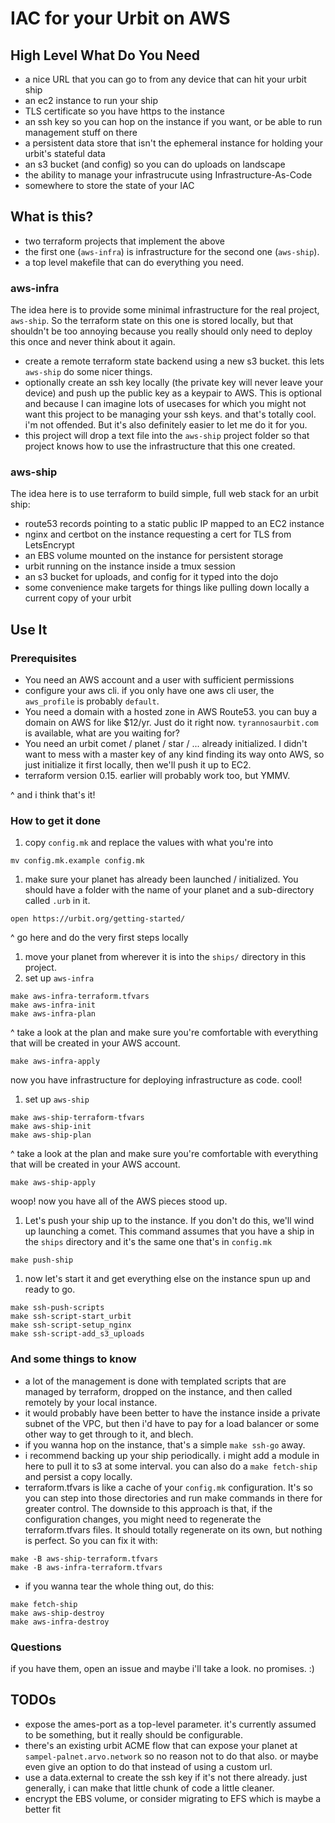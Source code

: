 # IAC for your Urbit on AWS

## High Level What Do You Need
* a nice URL that you can go to from any device that can hit your urbit ship
* an ec2 instance to run your ship
* TLS certificate so you have https to the instance
* an ssh key so you can hop on the instance if you want, or be able to run management stuff on there
* a persistent data store that isn't the ephemeral instance for holding your urbit's stateful data
* an s3 bucket (and config) so you can do uploads on landscape
* the ability to manage your infrastrucute using Infrastructure-As-Code
* somewhere to store the state of your IAC

## What is this?
* two terraform projects that implement the above
* the first one (`aws-infra`) is infrastructure for the second one (`aws-ship`).
* a top level makefile that can do everything you need.

### aws-infra
The idea here is to provide some minimal infrastructure for the real project, `aws-ship`. So the terraform state on this one is stored locally, but that shouldn't be too annoying because you really should only need to deploy this once and never think about it again.
* create a remote terraform state backend using a new s3 bucket. this lets `aws-ship` do some nicer things.
* optionally create an ssh key locally (the private key will never leave your device) and push up the public key as a keypair to AWS. This is optional and because I can imagine lots of usecases for which you might not want this project to be managing your ssh keys. and that's totally cool. i'm not offended. But it's also definitely easier to let me do it for you.
* this project will drop a text file into the `aws-ship` project folder so that project knows how to
  use the infrastructure that this one created.

### aws-ship
The idea here is to use terraform to build simple, full web stack for an urbit ship:
* route53 records pointing to a static public IP mapped to an EC2 instance
* nginx and certbot on the instance requesting a cert for TLS from LetsEncrypt
* an EBS volume mounted on the instance for persistent storage
* urbit running on the instance inside a tmux session
* an s3 bucket for uploads, and config for it typed into the dojo
* some convenience make targets for things like pulling down locally a current copy of your urbit

## Use It

### Prerequisites
* You need an AWS account and a user with sufficient permissions
* configure your aws cli. if you only have one aws cli user, the `aws_profile` is probably
  `default`.
* You need a domain with a hosted zone in AWS Route53. you can buy a domain on AWS for like $12/yr.
  Just do it right now. `tyrannosaurbit.com` is available, what are you waiting for?
* You need an urbit comet / planet / star / ... already initialized. I didn't want to mess with a master key of any kind finding its way onto AWS, so just initialize it first locally, then we'll push it up to EC2.
* terraform version 0.15. earlier will probably work too, but YMMV.

^ and i think that's it!

### How to get it done
1. copy `config.mk` and replace the values with what you're into
```
mv config.mk.example config.mk
```
1. make sure your planet has already been launched / initialized. You should have a folder with the name of your planet and a sub-directory called `.urb` in it.
```
open https://urbit.org/getting-started/
```
^ go here and do the very first steps locally
1. move your planet from wherever it is into the `ships/` directory in this project.
1. set up `aws-infra`
```
make aws-infra-terraform.tfvars
make aws-infra-init
make aws-infra-plan
```
^ take a look at the plan and make sure you're comfortable with everything that will be created in
your AWS account.
```
make aws-infra-apply
```
now you have infrastructure for deploying infrastructure as code. cool!
1. set up `aws-ship`
```
make aws-ship-terraform-tfvars
make aws-ship-init
make aws-ship-plan
```
^ take a look at the plan and make sure you're comfortable with everything that will be created in
your AWS account.
```
make aws-ship-apply
```
woop! now you have all of the AWS pieces stood up.
1. Let's push your ship up to the instance. If you don't do this, we'll wind up launching a comet.
This command assumes that you have a ship in the `ships` directory and it's the same one that's in
`config.mk`
```
make push-ship
```
1. now let's start it and get everything else on the instance spun up and ready to go.
```
make ssh-push-scripts
make ssh-script-start_urbit
make ssh-script-setup_nginx
make ssh-script-add_s3_uploads
```

### And some things to know
* a lot of the management is done with templated scripts that are managed by terraform, dropped on
  the instance, and then called remotely by your local instance.
* it would probably have been better to have the instance inside a private subnet of the VPC, but
  then i'd have to pay for a load balancer or some other way to get through to it, and blech.
* if you wanna hop on the instance, that's a simple `make ssh-go` away.
* i recommend backing up your ship periodically. i might add a module in here to pull it to s3 at
  some interval. you can also do a `make fetch-ship` and persist a copy locally.
* terraform.tfvars is like a cache of your `config.mk` configuration. It's so you can step into
  those directories and run make commands in there for greater control. The downside to this
approach is that, if the configuration changes, you might need to regenerate the terraform.tfvars
files. It should totally regenerate on its own, but nothing is perfect. So you can fix it with:
```
make -B aws-ship-terraform.tfvars
make -B aws-infra-terraform.tfvars
```
* if you wanna tear the whole thing out, do this:
```
make fetch-ship
make aws-ship-destroy
make aws-infra-destroy
```

### Questions
if you have them, open an issue and maybe i'll take a look. no promises. :)

## TODOs
* expose the ames-port as a top-level parameter. it's currently assumed to be something, but it really should be configurable.
* there's an existing urbit ACME flow that can expose your planet at `sampel-palnet.arvo.network` so no reason not to do that also. or maybe even give an option to do that instead of using a custom url.
* use a data.external to create the ssh key if it's not there already. just generally, i can make that little chunk of code a little cleaner.
* encrypt the EBS volume, or consider migrating to EFS which is maybe a better fit

